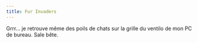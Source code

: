 ```yaml
---
title: Fur Invaders
---
```


Grrr... je retrouve même des poils de chats sur la grille du ventilo de mon PC
de bureau. Sale bête.

